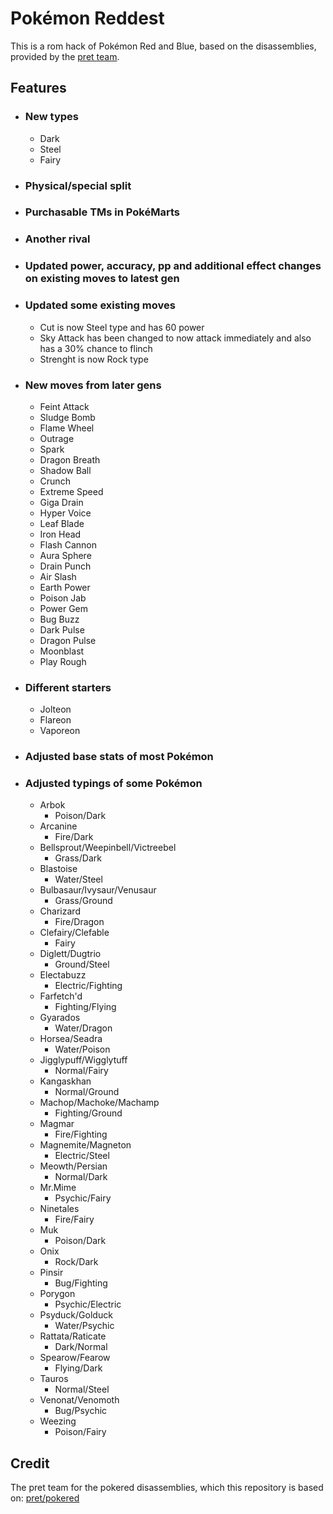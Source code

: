 # Pokémon Reddest

This is a rom hack of Pokémon Red and Blue, based on the disassemblies, provided by the [pret team](https://github.com/pret).

## Features

- ### New types
    - Dark
    - Steel
    - Fairy

- ### Physical/special split

- ### Purchasable TMs in PokéMarts

- ### Another rival

- ### Updated power, accuracy, pp and additional effect changes on existing moves to latest gen
  
- ### Updated some existing moves 
    - Cut is now Steel type and has 60 power
    - Sky Attack has been changed to now attack immediately and also has a 30% chance to flinch
    - Strenght is now Rock type

- ### New moves from later gens
    - Feint Attack
    - Sludge Bomb
    - Flame Wheel
    - Outrage
    - Spark
    - Dragon Breath
    - Shadow Ball
    - Crunch
    - Extreme Speed
    - Giga Drain
    - Hyper Voice
    - Leaf Blade
    - Iron Head
    - Flash Cannon
    - Aura Sphere
    - Drain Punch
    - Air Slash
    - Earth Power
    - Poison Jab
    - Power Gem
    - Bug Buzz
    - Dark Pulse
    - Dragon Pulse
    - Moonblast
    - Play Rough

- ### Different starters
    - Jolteon
    - Flareon
    - Vaporeon

- ### Adjusted base stats of most Pokémon

- ### Adjusted typings of some Pokémon
    -	Arbok
        - Poison/Dark
    -   Arcanine
        - Fire/Dark
    -   Bellsprout/Weepinbell/Victreebel
        - Grass/Dark
    -	Blastoise
        - Water/Steel
    -   Bulbasaur/Ivysaur/Venusaur
        - Grass/Ground
    -	Charizard
        - Fire/Dragon
    -	Clefairy/Clefable
        - Fairy
    -	Diglett/Dugtrio
        - Ground/Steel
    -   Electabuzz
        - Electric/Fighting
    -	Farfetch'd
        - Fighting/Flying
    -	Gyarados
        - Water/Dragon
    -   Horsea/Seadra
        - Water/Poison
    -	Jigglypuff/Wigglytuff
        - Normal/Fairy
    -   Kangaskhan
        - Normal/Ground
    -   Machop/Machoke/Machamp
        - Fighting/Ground
    -   Magmar
        - Fire/Fighting
    -	Magnemite/Magneton
        - Electric/Steel
    -   Meowth/Persian
        - Normal/Dark
    -	Mr.Mime
        - Psychic/Fairy
    -   Ninetales
        - Fire/Fairy
    -	Muk
        - Poison/Dark
    -   Onix
        - Rock/Dark
    -   Pinsir
        - Bug/Fighting
    -   Porygon
        - Psychic/Electric
    -	Psyduck/Golduck
        - Water/Psychic
    -   Rattata/Raticate
        - Dark/Normal
    -   Spearow/Fearow
        - Flying/Dark
    -   Tauros
        - Normal/Steel
    -   Venonat/Venomoth
        - Bug/Psychic
    -	Weezing
        - Poison/Fairy

## Credit
The pret team for the pokered disassemblies, which this repository is based on: [pret/pokered](https://github.com/pret/pokered)
